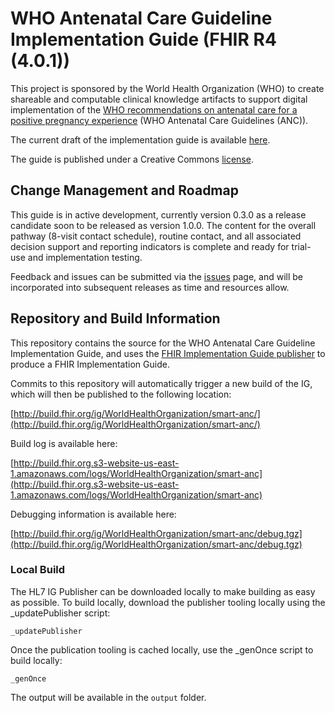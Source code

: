 # WHO Antenatal Care Guideline Implementation Guide (FHIR R4 (4.0.1))

This project is sponsored by the World Health Organization (WHO) to create shareable and computable clinical knowledge artifacts to support digital implementation of the [WHO recommendations on antenatal care for a positive pregnancy experience](https://www.who.int/reproductivehealth/publications/maternal_perinatal_health/anc-positive-pregnancy-experience/en/) (WHO Antenatal Care Guidelines (ANC)).

The current draft of the implementation guide is available [here](http://build.fhir.org/ig/WorldHealthOrganization/smart-anc/).


The guide is published under a Creative Commons [license](LICENSE.md).

## Change Management and Roadmap

This guide is in active development, currently version 0.3.0 as a release candidate soon to be released as version 1.0.0. The content for the overall pathway (8-visit contact schedule), routine contact, and all associated decision support and reporting indicators is complete and ready for trial-use and implementation testing.

Feedback and issues can be submitted via the [issues](issues) page, and will be incorporated into subsequent releases as time and resources allow.

## Repository and Build Information

This repository contains the source for the WHO Antenatal Care Guideline Implementation Guide, and uses the [FHIR Implementation Guide publisher](http://wiki.hl7.org/index.php?title=IG_Publisher_Documentation) to produce a FHIR Implementation Guide.

Commits to this repository will automatically trigger a new build of the IG, which will then be published to the following location:

[http://build.fhir.org/ig/WorldHealthOrganization/smart-anc/](http://build.fhir.org/ig/WorldHealthOrganization/smart-anc/)

Build log is available here:

[http://build.fhir.org.s3-website-us-east-1.amazonaws.com/logs/WorldHealthOrganization/smart-anc](http://build.fhir.org.s3-website-us-east-1.amazonaws.com/logs/WorldHealthOrganization/smart-anc)

Debugging information is available here:

[http://build.fhir.org/ig/WorldHealthOrganization/smart-anc/debug.tgz](http://build.fhir.org/ig/WorldHealthOrganization/smart-anc/debug.tgz)

### Local Build

The HL7 IG Publisher can be downloaded locally to make building as easy as possible. To build locally, download the publisher tooling locally using the _updatePublisher script:

    _updatePublisher

Once the publication tooling is cached locally, use the _genOnce script to build locally:

    _genOnce

The output will be available in the `output` folder.
